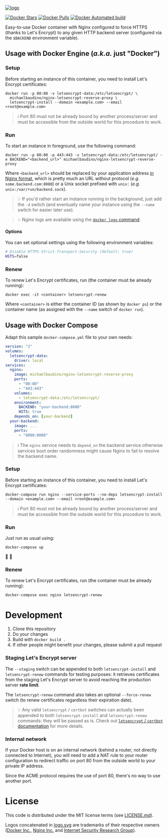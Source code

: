 [![logo](https://rawgit.com/michaelbaudino/nginx-letsencrypt-reverse-proxy/master/logo.svg)](https://github.com/michaelbaudino/nginx-letsencrypt-reverse-proxy)

[![Docker Stars](https://img.shields.io/docker/stars/michaelbaudino/nginx-letsencrypt-reverse-proxy.svg?style=flat-square)](https://hub.docker.com/r/michaelbaudino/nginx-letsencrypt-reverse-proxy/)
[![Docker Pulls](https://img.shields.io/docker/pulls/michaelbaudino/nginx-letsencrypt-reverse-proxy.svg?style=flat-square)](https://hub.docker.com/r/michaelbaudino/nginx-letsencrypt-reverse-proxy/)
[![Docker Automated build](https://img.shields.io/docker/automated/michaelbaudino/nginx-letsencrypt-reverse-proxy.svg?style=flat-square)](https://hub.docker.com/r/michaelbaudino/nginx-letsencrypt-reverse-proxy/)

Easy-to-use Docker container with Nginx configured to force HTTPS (thanks to Let's Encrypt) to any given HTTP backend server (configured via the `$BACKEND` environment variable).

## Usage with Docker Engine (_a.k.a._ just "Docker")

### Setup

Before starting an instance of this container, you need to install Let's Encrypt certificates:
```
docker run -p 80:80 -v letsencrypt-data:/etc/letsencrypt/ \
  michaelbaudino/nginx-letsencrypt-reverse-proxy \
  letsencrypt-install --domain <example.com> --email <root@example.com>
```

> :information_source: Port 80 must not be already bound by another process/server and must be accessible from the outside world for this procedure to work.

### Run

To start an instance in foreground, use the following command:
```
docker run -p 80:80 -p 443:443 -v letsencrypt-data:/etc/letsencrypt/ -e BACKEND="<backend_url>" michaelbaudino/nginx-letsencrypt-reverse-proxy
```

Where `<backend_url>` should be replaced by your application address [in Nginx format](https://nginx.org/en/docs/http/ngx_http_upstream_module.html#server), which is pretty much an URL without protocol (_e.g._ `some.backend.com:8080`) or a Unix socket prefixed with `unix:` (_e.g._ `unix:/var/run/backend.sock`).

> :bulb: If you'd rather start an instance running in the background, just add the `-d` switch (and eventually name your instance using the `--name` switch for easier later use).

> :bulb: Nginx logs are available using the [`docker logs` command](https://docs.docker.com/engine/reference/commandline/logs/).

#### Options

You can set optional settings using the following environment variables:

```bash
# Disable HTTPS Strict-Transport-Security (default: true)
HSTS=false
```

### Renew

To renew Let's Encrypt certificates, run (the container must be already running):
```
docker exec -it <container> letsencrypt-renew
```

Where `<container>` is either the container ID (as shown by `docker ps`) or the container name (as assigned with the `--name` switch of `docker run`).

## Usage with Docker Compose

Adapt this sample `docker-compose.yml` file to your own needs:
```yaml
version: "2"
volumes:
  letsencrypt-data:
    driver: local
services:
  nginx:
    image: michaelbaudino/nginx-letsencrypt-reverse-proxy
    ports:
      - "80:80"
      - "443:443"
    volumes:
      - letsencrypt-data:/etc/letsencrypt/
    environment:
      BACKEND: "your-backend:8080"
      HSTS: true
    depends_on: [your-backend]
  your-backend:
    image: ...
    ports:
      - "8080:8080"
```

> :information_source: The `nginx` service needs to `depend_on` the backend service otherwise services boot order randomness might cause Nginx to fail to resolve the backend name.

### Setup

Before starting an instance of this container, you need to install Let's Encrypt certificates:
```
docker-compose run nginx --service-ports --no-deps letsencrypt-install --domain <example.com> --email <root@example.com>
```

> :information_source: Port 80 must not be already bound by another process/server and must be accessible from the outside world for this procedure to work.

### Run

Just run as usual using:
```
docker-compose up
```

:whale: :tada:

### Renew

To renew Let's Encrypt certificates, run (the container must be already running):
```
docker-compose exec nginx letsencrypt-renew
```

# Development

1. Clone this repository
2. Do your changes
3. Build with `docker build .`
4. If other people might benefit your changes, please submit a pull request

### Staging Let's Encrypt server

The `--staging` switch can be appended to both `letsencrypt-install` and `letsencrypt-renew` commands for testing purposes: it retrieves certificates from the staging Let's Encrypt server to avoid reaching the production server **rate limit**.

The `letsencrypt-renew` command also takes an optional `--force-renew` switch (to renew certificates regardless their expiration date).

> :bulb: Any valid `letsencrypt` / `certbot` switches can actually been appended to both `letsencrypt-install` and `letsencrypt-renew` commands: they will be passed as is. Check out [`letsencrypt` / `certbot` documentation](https://certbot.eff.org/docs/using.html) for more details.

### Internal network

If your Docker host is on an internal network (behind a router, not directly connected to Internet), you will need to add a NAT rule to your router configuration to redirect traffic on port 80 from the outside world to your private IP address.

Since the ACME protocol requires the use of port 80, there's no way to use another port.

# License

This code is distributed under the MIT license terms (see [LICENSE.md](https://github.com/michaelbaudino/nginx-letsencrypt-reverse-proxy/blob/master/LICENSE.md)).

Logos concatenated in [logo.svg](https://github.com/michaelbaudino/nginx-letsencrypt-reverse-proxy/blob/master/logo.svg) are trademarks of their respective owners ([Docker Inc.](https://www.docker.com/company), [Nginx Inc.](https://www.nginx.com/company/) and [Internet Security Research Group](https://letsencrypt.org/)).
